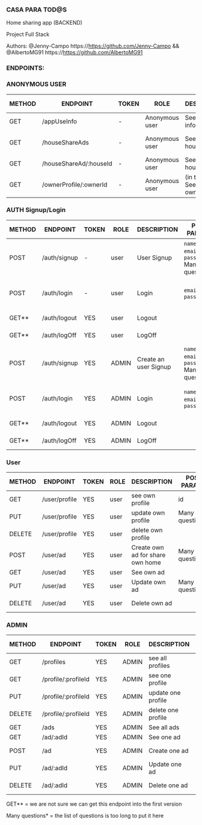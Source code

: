 ### CASA PARA TOD@S

Home sharing app (BACKEND)

Project Full Stack

Authors:  @Jenny-Campo https://https://github.com/Jenny-Campo    &&    @AlbertoMG91 https://https://github.com/AlbertoMG91

### ENDPOINTS:

### ANONYMOUS USER

METHOD | ENDPOINT                    | TOKEN | ROLE           | DESCRIPTION               | POST PARAMS                                   | RETURNS
-------|-----------------------------|-------|----------------|---------------------------|-----------------------------------------------|--------------------
GET    | /appUseInfo                 | -     | Anonymous user | See app use information   |                                               | { msg: string }
GET    | /houseShareAds              | -     | Anonymous user | See all shared house ads  | query params ??                               | [{shared houses Ads}]
GET    | /houseShareAd/:houseId      | -     | Anonymous user | See one share house ad    | id                                            | {share house ad}
GET    | /ownerProfile/:ownerId      | -     | Anonymous user | (in the ad) See the owner profile | id                                    | {owner profile}

### AUTH Signup/Login

METHOD | ENDPOINT                    | TOKEN | ROLE | DESCRIPTION           | POST PARAMS                                   | RETURNS
-------|-----------------------------|-------|------|-----------------------|-----------------------------------------------|--------------------
POST   | /auth/signup                | -     | user | User Signup           | `name`, `age`, `email`, `password` Many questions*| {msg: string, token: token }
POST   | /auth/login                 | -     | user | Login                 | `email`, `password`                           | {msg: string, token: token }
GET**  | /auth/logout                | YES   | user | Logout                |                                               | {msg: string}
GET**  | /auth/logOff                | YES   | user | LogOff                |                                               | {msg: string}
POST   | /auth/signup                | YES   | ADMIN| Create an user Signup | `name`, `age`, `email`, `password` Many questions*| {msg: string, token: token }
POST   | /auth/login                 | YES   | ADMIN| Login                 | `name`, `age`, `email`, `password`            | {msg: string, token: token }
GET**  | /auth/logout                | YES   | ADMIN| Logout                |                                               | {msg: string}
GET**  | /auth/logOff                | YES   | ADMIN| LogOff                |                                               | {msg: string}


### User

METHOD | ENDPOINT                    | TOKEN | ROLE   | DESCRIPTION           | POST PARAMS                                  | RETURNS
-------|-----------------------------|-------|--------|-----------------------|----------------------------------------------|--------------------
GET    | /user/profile               | YES   | user   | see own profile       | id                                           | {own profile}
PUT    | /user/profile               | YES   | user   | update own profile    | Many questions*                            | {own profile}
DELETE | /user/profile               | YES   | user   | delete own profile    |                                              | { msg: string }
POST   | /user/ad                    | YES   | user   | Create own ad for share own home | Many questions*                 | { msg: string }
GET    | /user/ad                    | YES   | user   | See own ad            |                                              | {own ad}
PUT    | /user/ad                    | YES   | user   | Update own ad         |  Many questions*                           | {own ad}
DELETE | /user/ad                    | YES   | user   | Delete own ad         |                                              | { msg: string }


### ADMIN

METHOD | ENDPOINT                    | TOKEN | ROLE   | DESCRIPTION           | POST PARAMS                                  | RETURNS
-------|-----------------------------|-------|--------|-----------------------|----------------------------------------------|--------------------
GET    | /profiles                   | YES   | ADMIN  | see all profiles      |                                              | {profiles}
GET    | /profile/:profileId         | YES   | ADMIN  | see one profile       | id                                           | {profile}
PUT    | /profile/:profileId         | YES   | ADMIN  | update one profile    | id                                           | {profile}
DELETE | /profile/:profileId         | YES   | ADMIN  | delete one profile    | id                                           | { msg: string }
GET    | /ads                        | YES   | ADMIN  | See all ads           |                                              | {ads}
GET    | /ad/:adId                   | YES   | ADMIN  | See one ad            |                                              | {ad}
POST   | /ad                         | YES   | ADMIN  | Create one ad         | Many questions*                            | { msg: string }
PUT    | /ad/:adId                   | YES   | ADMIN  | Update one ad         | Many questions*                            | {ad}
DELETE | /ad/:adId                   | YES   | ADMIN  | Delete one ad         |                                              | { msg: string }



GET** = we are not sure we can get this endpoint into the first version

Many questions* = the list of questions is too long to put it here



